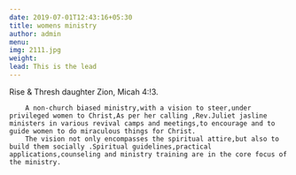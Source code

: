 ```yaml
---
date: 2019-07-01T12:43:16+05:30
title: womens ministry
author: admin
menu: 
img: 2111.jpg
weight: 
lead: This is the lead 
---
```

Rise & Thresh daughter Zion, Micah 4:!3.
 
        A non-church biased ministry,with a vision to steer,under privileged women to Christ,As per her calling ,Rev.Juliet jasline ministers in various revival camps and meetings,to encourage and to guide women to do miraculous things for Christ.
        The vision not only encompasses the spiritual attire,but also to build them socially .Spiritual guidelines,practical applications,counseling and ministry training are in the core focus of the ministry.

